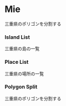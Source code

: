 Mie
===============

三重県のポリゴンを分割する

### Island List

三重県の島の一覧

### Place List

三重県の場所の一覧

### Polygon Split

三重県のポリゴンを分割する

